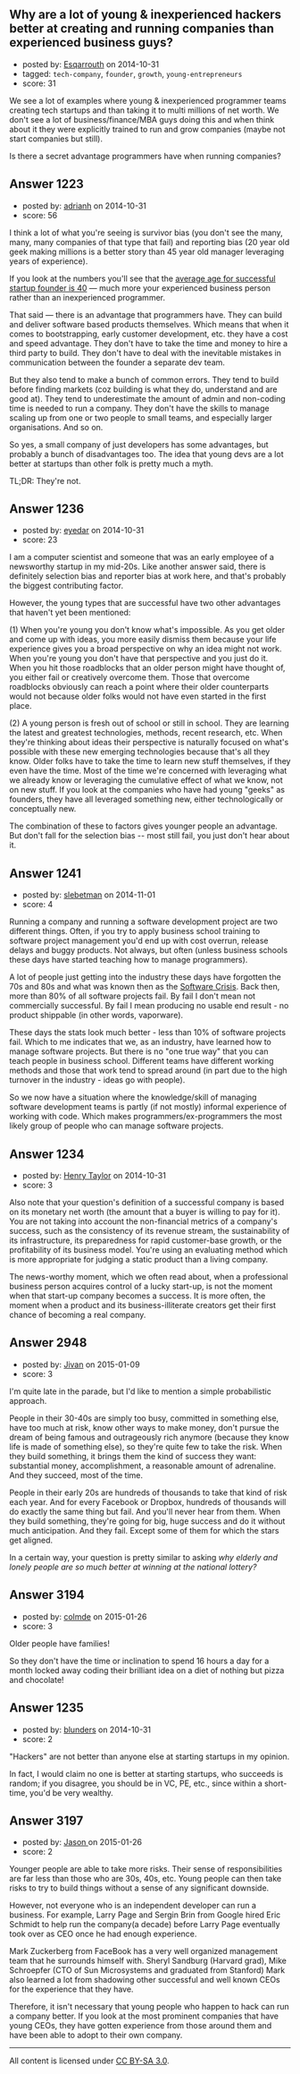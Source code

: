## Why are a lot of young & inexperienced hackers better at creating and running companies than experienced business guys?

- posted by: [Esqarrouth](https://stackexchange.com/users/3055586/esqarrouth) on 2014-10-31
- tagged: `tech-company`, `founder`, `growth`, `young-entrepreneurs`
- score: 31

We see a lot of examples where young & inexperienced programmer teams creating tech startups and than taking it to multi millions of net worth. We don't see a lot of business/finance/MBA guys doing this and when think about it they were explicitly trained to run and grow companies (maybe not start companies but still).

Is there a secret advantage programmers have when running companies?



## Answer 1223

- posted by: [adrianh](https://stackexchange.com/users/7553/adrianh) on 2014-10-31
- score: 56

<p>I think a lot of what you're seeing is survivor bias (you don't see the many, many, many companies of that type that fail) and reporting bias (20 year old geek making millions is a better story than 45 year old manager leveraging years of experience).</p>

<p>If you look at the numbers you'll see that the <a href="http://www.forbes.com/sites/krisztinaholly/2014/01/15/why-great-entrepreneurs-are-older-than-you-think/">average age for successful startup founder is 40</a> — much more your experienced business person rather than an inexperienced programmer.</p>

<p>That said — there is an advantage that programmers have. They can build and deliver software based products themselves. Which means that when it comes to bootstrapping, early customer development, etc. they have a cost and speed advantage. They don't have to take the time and money to hire a third party to build. They don't have to deal with the inevitable mistakes in communication between the founder a separate dev team.</p>

<p>But they also tend to make a bunch of common errors. They tend to build before finding markets (coz building is what they do, understand and are good at). They tend to underestimate the amount of admin and non-coding time is needed to run a company. They don't have the skills to manage scaling up from one or two people to small teams, and especially larger organisations. And so on.</p>

<p>So yes, a small company of just developers has some advantages, but probably a bunch of disadvantages too. The idea that young devs are a lot better at startups than other folk is pretty much a myth.</p>

<p>TL;DR: They're not.</p>



## Answer 1236

- posted by: [eyedar](https://stackexchange.com/users/976190/eyedar) on 2014-10-31
- score: 23

I am a computer scientist and someone that was an early employee of a newsworthy startup in my mid-20s. Like another answer said, there is definitely selection bias and reporter bias at work here, and that's probably the biggest contributing factor. 

However, the young types that are successful have two other advantages that haven't yet been mentioned:

(1) When you're young you don't know what's impossible. As you get older and come up with ideas, you more easily dismiss them because your life experience gives you a broad perspective on why an idea might not work. When you're young you don't have that perspective and you just do it. When you hit those roadblocks that an older person might have thought of, you either fail or creatively overcome them. Those that overcome roadblocks obviously can reach a point where their older counterparts would not because older folks would not have even started in the first place.

(2) A young person is fresh out of school or still in school. They are learning the latest and greatest technologies, methods, recent research, etc. When they're thinking about ideas their perspective is naturally focused on what's possible with these new emerging technologies because that's all they know. Older folks have to take the time to learn new stuff themselves, if they even have the time. Most of the time we're concerned with leveraging what we already know or leveraging the cumulative effect of what we know, not on new stuff. If you look at the companies who have had young "geeks" as founders, they have all leveraged something new, either technologically or conceptually new.

The combination of these to factors gives younger people an advantage. But don't fall for the selection bias -- most still fail, you just don't hear about it.


## Answer 1241

- posted by: [slebetman](https://stackexchange.com/users/55986/slebetman) on 2014-11-01
- score: 4

<p>Running a company and running a software development project are two different things. Often, if you try to apply business school training to software project management you'd end up with cost overrun, release delays and buggy products. Not always, but often (unless business schools these days have started teaching how to manage programmers).</p>

<p>A lot of people just getting into the industry these days have forgotten the 70s and 80s and what was known then as the <a href="http://en.wikipedia.org/wiki/Software_crisis" rel="nofollow">Software Crisis</a>. Back then, more than 80% of all software projects fail. By fail I don't mean not commercially successful. By fail I mean producing no usable end result - no product shippable (in other words, vaporware).</p>

<p>These days the stats look much better - less than 10% of software projects fail. Which to me indicates that we, as an industry, have learned how to manage software projects. But there is no "one true way" that you can teach people in business school. Different teams have different working methods and those that work tend to spread around (in part due to the high turnover in the industry - ideas go with people).</p>

<p>So we now have a situation where the knowledge/skill of managing software development teams is partly (if not mostly) informal experience of working with code. Which makes programmers/ex-programmers the most likely group of people who can manage software projects.</p>



## Answer 1234

- posted by: [Henry Taylor](https://stackexchange.com/users/1734959/henry-taylor) on 2014-10-31
- score: 3

Also note that your question's definition of a successful company is based on its monetary net worth (the amount that a buyer is willing to pay for it).  You are not taking into account the non-financial metrics of a company's success, such as the consistency of its revenue stream, the sustainability of its infrastructure, its preparedness for rapid customer-base growth, or the profitability of its business model.  You're using an evaluating method which is more appropriate for judging a static product than a living company.

The news-worthy moment, which we often read about, when a professional business person acquires control of a lucky start-up, is not the moment when that start-up company becomes a success.  It is more often, the moment when a product and its business-illiterate creators get their first chance of becoming a real company.





## Answer 2948

- posted by: [Jivan](https://stackexchange.com/users/2391382/jivan) on 2015-01-09
- score: 3

I'm quite late in the parade, but I'd like to mention a simple probabilistic approach.

People in their 30-40s are simply too busy, committed in something else, have too much at risk, know other ways to make money, don't pursue the dream of being famous and outrageously rich anymore (because they know life is made of something else), so they're quite few to take the risk. When they build something, it brings them the kind of success they want: substantial money, accomplishment, a reasonable amount of adrenaline. And they succeed, most of the time.

People in their early 20s are hundreds of thousands to take that kind of risk each year. And for every Facebook or Dropbox, hundreds of thousands will do exactly the same thing but fail. And you'll never hear from them. When they build something, they're going for big, huge success and do it without much anticipation. And they fail. Except some of them for which the stars get aligned.

In a certain way, your question is pretty similar to asking *why elderly and lonely people are so much better at winning at the national lottery?*


## Answer 3194

- posted by: [colmde](https://stackexchange.com/users/1618945/colmde) on 2015-01-26
- score: 3

Older people have families!  

So they don't have the time or inclination to spend 16 hours a day for a month locked away coding their brilliant idea on a diet of nothing but pizza and chocolate! 


## Answer 1235

- posted by: [blunders](https://stackexchange.com/users/216182/blunders) on 2014-10-31
- score: 2

"Hackers" are not better than anyone else at starting startups in my opinion. 

In fact, I would claim no one is better at starting startups, who succeeds is random; if you disagree, you should be in VC, PE, etc., since within a short-time, you'd be very wealthy. 


## Answer 3197

- posted by: [Jason ](https://stackexchange.com/users/5270470/jason) on 2015-01-26
- score: 2

Younger people are able to take more risks. Their sense of responsibilities are far less than those who are 30s, 40s, etc. Young people can then take risks to try to build things without a sense of any significant downside.

However, not everyone who is an independent developer can run a business. For example, Larry Page and Sergin Brin from Google hired Eric Schmidt to help run the company(a decade) before Larry Page eventually took over as CEO once he had enough experience.

Mark Zuckerberg from FaceBook has a very well organized management team that he surrounds himself with. Sheryl Sandburg (Harvard grad), Mike Schroepfer (CTO of Sun Microsystems and graduated from Stanford) Mark also learned a lot from shadowing other successful and well known CEOs for the experience that they have.

Therefore, it isn't necessary that young people who happen to hack can run a company better. If you look at the most prominent companies that have young CEOs, they have gotten experience from those around them and have been able to adopt to their own company. 



---

All content is licensed under [CC BY-SA 3.0](https://creativecommons.org/licenses/by-sa/3.0/).
